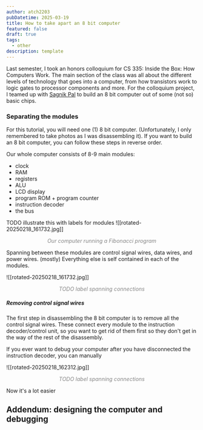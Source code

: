 ```yaml
---
author: atch2203
pubDatetime: 2025-03-19
title: How to take apart an 8 bit computer
featured: false
draft: true
tags:
  - other
description: template
---
```

Last semester, I took an honors colloquium for CS 335: Inside the Box: How Computers Work. The main section of the class was all about the different levels of technology that goes into a computer, from how transistors work to logic gates to processor components and more. For the colloquium project, I teamed up with [Sagnik Pal](http://www-edlab.cs.umass.edu/~sagnikpal/) to build an 8 bit computer out of some (not so) basic chips.


### Separating the modules
For this tutorial, you will need one (1) 8 bit computer. (Unfortunately, I only remembered to take photos as I was disassembling it). If you want to build an 8 bit computer, you can follow these steps in reverse order.

Our whole computer consists of 8-9 main modules:
- clock
- RAM
- registers
- ALU
- LCD display
- program ROM + program counter
- instruction decoder
- the bus


TODO illustrate this with labels for modules
![[rotated-20250218_161732.jpg]]
<div align="center" style="color:#888888"><em>Our computer running a Fibonacci program</em></div>

Spanning between these modules are control signal wires, data wires, and power wires. (mostly) Everything else is self contained in each of the modules.

![[rotated-20250218_161732.jpg]]
<div align="center" style="color:#888888"><em>TODO label spanning connections</em></div>

##### Removing control signal wires
The first step in disassembling the 8 bit computer is to remove all the control signal wires. These connect every module to the instruction decoder/control unit, so you want to get rid of them first so they don't get in the way of the rest of the disassembly.

If you ever want to debug your computer after you have disconnected the instruction decoder, you can manually 

![[rotated-20250218_162312.jpg]]
<div align="center" style="color:#888888"><em>TODO label spanning connections</em></div>

Now it's a lot easier

## Addendum: designing the computer and debugging